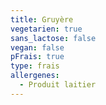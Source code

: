 ```yaml
---
title: Gruyère
vegetarien: true
sans_lactose: false
vegan: false
pFrais: true
type: frais
allergenes:
  - Produit laitier
---
```


